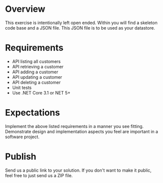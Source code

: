 # Overview
This exercise is intentionally left open ended.  Within you will find a skeleton code base and a JSON file.  This JSON file is to be used as your datastore.

# Requirements
 - API listing all customers
 - API retrieving a customer
 - API adding a customer
 - API updating a customer
 - API deleting a customer
 - Unit tests
 - Use .NET Core 3.1 or NET 5+

# Expectations
Implement the above listed requirements in a manner you see fitting.  Demonstrate design and implementation aspects you feel are important in a software project.

# Publish
Send us a public link to your solution.  If you don't want to make it public, feel free to just send us a ZIP file.
